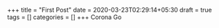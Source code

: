 +++
title = "First Post"
date = 2020-03-23T02:29:14+05:30
draft = true
tags = []
categories = []
+++
Corona Go
